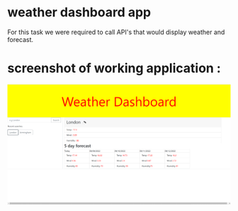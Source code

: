 # weather dashboard app

For this task we were required to call API's that would display weather and forecast.

# screenshot of working application :

![Screenshot](./assets/images/weather%20app.png)
